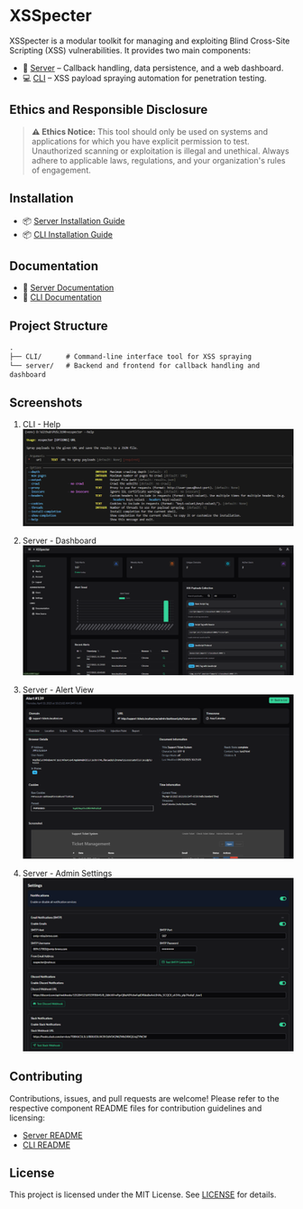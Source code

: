 # XSSpecter

XSSpecter is a modular toolkit for managing and exploiting Blind Cross-Site Scripting (XSS) vulnerabilities. It provides two main components:

- 🔗 [Server](server/README.md) – Callback handling, data persistence, and a web dashboard.
- 💻 [CLI](CLI/README.md) – XSS payload spraying automation for penetration testing.

## Ethics and Responsible Disclosure

> **⚠️ Ethics Notice:** This tool should only be used on systems and applications for which you have explicit permission to test. Unauthorized scanning or exploitation is illegal and unethical. Always adhere to applicable laws, regulations, and your organization's rules of engagement.

## Installation

- 📦 [Server Installation Guide](server/INSTALLATION.md)
- 📦 [CLI Installation Guide](CLI/INSTALLATION.md)

## Documentation

- 📖 [Server Documentation](server/README.md)
- 📖 [CLI Documentation](CLI/README.md)

## Project Structure

```
.
├── CLI/      # Command-line interface tool for XSS spraying
└── server/   # Backend and frontend for callback handling and dashboard
```

## Screenshots
1. CLI - Help
![xsspecter --help](./assets/images/cli-help.png)

2. Server - Dashboard
![xsspecter-server dashboard](./assets/images/server-dashboard.png)

3. Server - Alert View
![xsspecter-server view](./assets/images/server-alert.png)

4. Server - Admin Settings
![xssspecter-server admin-settings](./assets/images/server-settings.png)

## Contributing

Contributions, issues, and pull requests are welcome! Please refer to the respective component README files for contribution guidelines and licensing:

- [Server README](server/README.md)
- [CLI README](CLI/README.md)

## License

This project is licensed under the MIT License. See [LICENSE](./LICENSE.txt) for details.

